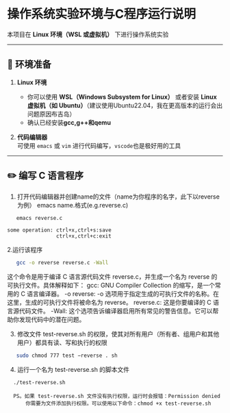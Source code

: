 # 操作系统实验环境与C程序运行说明

本项目在 **Linux 环境（WSL 或虚拟机）** 下进行操作系统实验

---

## 📌 环境准备
1. **Linux 环境**  
   - 你可以使用 **WSL（Windows Subsystem for Linux）** 或者安装 **Linux 虚拟机（如 Ubuntu）**（建议使用Ubuntu22.04，我在更高版本的运行会出问题原因布吉岛）
   - 确认已经安装**gcc,g++**和**qemu** 

2. **代码编辑器**  
   可使用 `emacs` 或 `vim` 进行代码编写，`vscode`也是极好用的工具

---

## ✏️ 编写 C 语言程序
1. 打开代码编辑器并创建name的文件（name为你程序的名字，此下以reverse为例）
  emacs name.格式(e.g.reverse.c)
  ```bash
     emacs reverse.c
 ```
    some operation: ctrl+x,ctrl+s:save
                    ctrl+x,ctrl+c:exit

2.运行该程序
  ```bash
     gcc -o reverse reverse.c -Wall
 ```
  这个命令是用于编译 C 语言源代码文件 reverse.c，并生成一个名为 reverse 的可执行文件。具体解释如下：
    gcc: GNU Compiler Collection 的缩写，是一个常用的 C 语言编译器。
    -o reverse: -o 选项用于指定生成的可执行文件的名称。在这里，生成的可执行文件将被命名为 reverse。
    reverse.c: 这是你要编译的 C 语言源代码文件。
    -Wall: 这个选项告诉编译器启用所有常见的警告信息。它可以帮助你发现代码中的潜在问题。

3. 修改文件 test-reverse.sh 的权限，使其对所有用户（所有者、组用户和其他用户）都具有读、写和执行的权限
  ```bash
     sudo chmod 777 test −reverse . sh
 ```
4. 运行一个名为 test-reverse.sh 的脚本文件
  ```bash
    ./test-reverse.sh
 ```
      PS。如果 test-reverse.sh 文件没有执行权限，运行时会报错：Permission denied
          你需要为文件添加执行权限。可以使用以下命令：chmod +x test-reverse.sh
